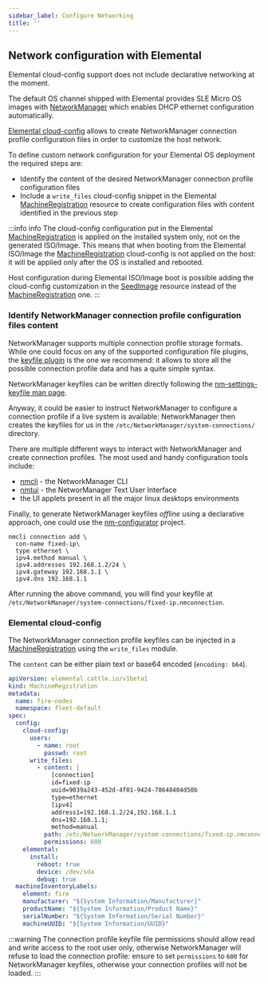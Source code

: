 ```yaml
---
sidebar_label: Configure Networking
title: ''
---
```


<head>
  <link rel="canonical" href="https://elemental.docs.rancher.com/networking"/>
</head>


## Network configuration with Elemental

Elemental cloud-config support does not include declarative networking at the moment.

The default OS channel shipped with Elemental provides SLE Micro OS images with [NetworkManager](https://networkmanager.dev) which enables DHCP ethernet configuration automatically.

[Elemental cloud-config](cloud-config-reference) allows to create NetworkManager connection profile configuration files in order to customize the host network.

To define custom network configuration for your Elemental OS deployment the required steps are:
* Identify the content of the desired NetworkManager connection profile configuration files
* Include a `write_files` cloud-config snippet in the Elemental [MachineRegistration](machineregistration-reference) resource to create configuration files with content identified in the previous step

:::info info
The cloud-config configuration put in the Elemental [MachineRegistration](machineregistration-reference) is applied on the installed system only, not on the generated ISO/Image.
This means that when booting from the Elemental ISO/Image the [MachineRegistration](machineregistration-reference) cloud-config is not applied on the host: it will be applied only after the OS is installed and rebooted.

Host configuration during Elemental ISO/Image boot is possible adding the cloud-config customization in the [SeedImage](seedimage-reference) resource instead of the [MachineRegistration](machineregistration-reference) one.
:::

### Identify NetworkManager connection profile configuration files content
NetworkManager supports multiple connection profile storage formats.
While one could focus on any of the supported configuration file plugins, the [keyfile plugin](https://networkmanager.dev/docs/api/latest/nm-settings-keyfile.html) is the one we recommend: it allows to store all the possible connection profile data and has a quite simple syntax.

NetworkManager keyfiles can be written directly following the [nm-settings-keyfile man page](https://networkmanager.dev/docs/api/latest/nm-settings-keyfile.html).

Anyway, it could be easier to instruct NetworkManager to configure a connection profile if a live system is available: NetworkManager then creates the keyfiles for us in the `/etc/NetworkManager/system-connections/` directory.

There are multiple different ways to interact with NetworkManager and create connection profiles. The most used and handy configuration tools include:
* [nmcli](https://networkmanager.dev/docs/api/latest/nmcli.html) - the NetworkManager CLI
* [nmtui](https://networkmanager.dev/docs/api/latest/nmtui.html) - the NetworManager Text User Interface
* the UI applets present in all the major linux desktops environments

Finally, to generate NetworkManager keyfiles _offline_ using a declarative approach, one could use the [nm-configurator](https://github.com/suse-edge/nm-configurator) project.

```shell title="Example: generate a static IPv4 ethernet connection porfile with nmcli" showLineNumbers
nmcli connection add \
  con-name fixed-ip\
  type ethernet \
  ipv4.method manual \
  ipv4.addresses 192.168.1.2/24 \
  ipv4.gateway 192.168.1.1 \
  ipv4.dns 192.168.1.1
```
After running the above command, you will find your keyfile at
`/etc/NetworkManager/system-connections/fixed-ip.nmconnection`.

### Elemental cloud-config
The NetworkManager connection profile keyfiles can be injected in a [MachineRegistration](machineregistration-reference) using the `write_files` module.

The `content` can be either plain text or base64 encoded (`encoding: b64`).

```yaml title="Example: MachineRegistration with static IPv4 ethernet connection profile" showLineNumbers
apiVersion: elemental.cattle.io/v1beta1
kind: MachineRegistration
metadata:
  name: fire-nodes
  namespace: fleet-default
spec:
  config:
    cloud-config:
      users:
        - name: root
          passwd: root
      write_files:
        - content: |
            [connection]
            id=fixed-ip
            uuid=9039a243-452d-4f01-9424-78648404d50b
            type=ethernet
            [ipv4]
            address1=192.168.1.2/24,192.168.1.1
            dns=192.168.1.1;
            method=manual
          path: /etc/NetworkManager/system-connections/fixed-ip.nmconnection
          permissions: 600
    elemental:
      install:
        reboot: true
        device: /dev/sda
        debug: true
  machineInventoryLabels:
    element: fire
    manufacturer: "${System Information/Manufacturer}"
    productName: "${System Information/Product Name}"
    serialNumber: "${System Information/Serial Number}"
    machineUUID: "${System Information/UUID}"
```
:::warning
The connection profile keyfile file permissions should allow read and write access to the root user only, otherwise NetworkManager will refuse to load the connection profile: ensure to set `permissions` to `600` for NetworkManager keyfiles, otherwise your connection profiles will not be loaded.
:::
